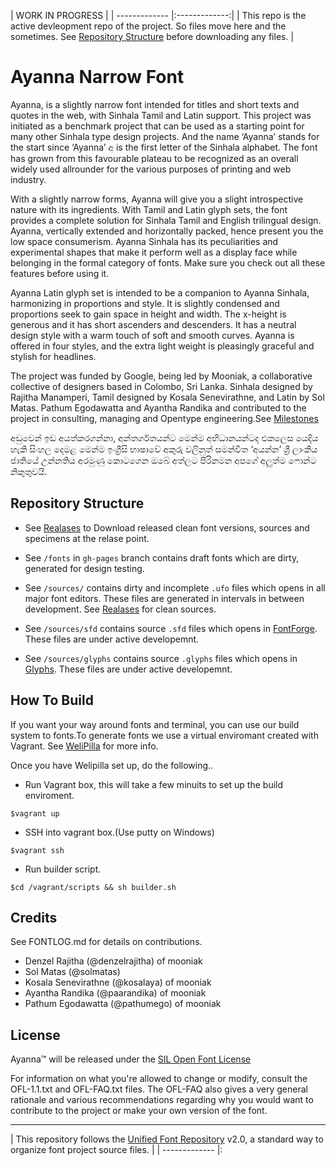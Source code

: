 |  WORK IN PROGRESS      |
| ------------- |:-------------:|
| This repo is the active devleopment repo of the project. So files move here and the sometimes. See [Repository Structure](#repository-structure) before downloading any files.       |


Ayanna Narrow Font
===================

Ayanna, is a slightly narrow font intended for titles and short texts and quotes in the web, with Sinhala Tamil and Latin support.
This project was initiated as a benchmark project that can be used as a starting point for many other Sinhala type design projects. And the name ‘Ayanna’ stands for the start since ‘Ayanna’ අ is the first letter of the Sinhala alphabet. The font has grown from this favourable plateau to be recognized as an overall widely used allrounder for the various purposes of printing and web industry.

With a slightly narrow forms, Ayanna will give you a slight introspective nature with its ingredients. With Tamil and Latin glyph sets, the font provides a complete solution for Sinhala Tamil and English trilingual design. Ayanna, vertically extended and horizontally packed, hence present you the low space consumerism. Ayanna Sinhala has its peculiarities and experimental shapes that make it perform well as a display face while belonging in the formal category of fonts. Make sure you check out all these features before using it.

Ayanna Latin glyph set is intended to be a companion to Ayanna Sinhala, harmonizing  in proportions and style. It is slightly condensed and proportions seek to gain space in height and width. The x-height is generous and it has short ascenders and descenders.
It has a neutral design style with a warm touch of soft and smooth curves. Ayanna is offered in four styles, and the extra light weight is pleasingly graceful and stylish for headlines.

The project was funded by Google, being led by Mooniak, a collaborative collective of designers based in Colombo, Sri Lanka. Sinhala designed by Rajitha Manamperi, Tamil designed by Kosala Senevirathne, and Latin by Sol Matas. Pathum Egodawatta and Ayantha Randika and contributed to the project in consulting, managing and Opentype engineering.See [Milestones](https://github.com/mooniak/ayanna-narrow/milestones)

අඩුවෙන් ඉඩ අයත්කරගන්නා, අන්තර්ගතයන්ට මෙන්ම අභිධානයන්ටද එකලෙස යෙදිය හැකි සිංහල දෙමළ මෙන්ම ඉංග්‍රීසි භාෂාවේ අකුරු වලිනුත් සමන්විත ‘අයන්න’ ශ්‍රී ලාංකීය ජාතියේ උන්නතිය අරමුණු කොටගෙන ඔබේ අත්ලට පිරිනමන අපගේ අලුත්ම ෆොන්ට නිකුතුවයි.

## Repository Structure

- See [Realases](https://github.com/mooniak/ayanna-font/releases) to Download released clean font versions, sources and specimens at the relase point.

- See `/fonts` in `gh-pages` branch contains draft fonts which are dirty, generated for design testing.
- See `/sources/` contains dirty and incomplete `.ufo` files which opens in all major font editors. These files are generated in intervals in between development. See [Realases](https://github.com/mooniak/ayanna-font/releases) for clean sources.
- See `/sources/sfd` contains source `.sfd` files which opens in [FontForge](http://fontforge.github.io/en-US/). These files are under active developemnt.
-  See `/sources/glyphs` contains source `.glyphs` files which opens in [Glyphs](https://glyphsapp.com/). These files are under active developemnt.


## How To Build

If you want your way around fonts and terminal, you can use our build system to fonts.To generate fonts we use a virtual enviromant created with Vagrant. See [WeliPilla](https://github.com/mooniak/WeliPilla) for more info.

Once you have Welipilla set up, do the following..

- Run Vagrant box, this will take a few minuits to set up the build enviroment.

```shell
$vagrant up
```

- SSH into vagrant box.(Use putty on Windows)
```shell
$vagrant ssh
```

- Run builder script.
```shell
$cd /vagrant/scripts && sh builder.sh
```


## Credits
See FONTLOG.md for details on contributions.
- Denzel Rajitha (@denzelrajitha) of mooniak
- Sol Matas (@solmatas)
- Kosala Senevirathne (@kosalaya) of mooniak
- Ayantha Randika (@paarandika) of mooniak
- Pathum Egodawatta (@pathumego) of mooniak



## License

Ayanna™ will be released under the  [SIL Open Font License](http://scripts.sil.org/OFL)

For information on what you're allowed to change or modify, consult the
OFL-1.1.txt and OFL-FAQ.txt files. The OFL-FAQ also gives a very general
rationale and various recommendations regarding why you would want to
contribute to the project or make your own version of the font.


***

|   This repository follows the [Unified Font Repository](https://github.com/raphaelbastide/Unified-Font-Repository) v2.0, a standard way to organize font project source files.           |
| ------------- |:
